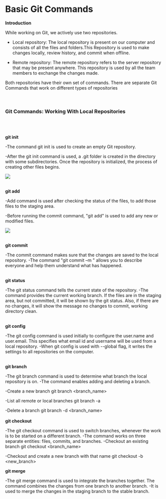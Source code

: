 <h1>Basic Git Commands</h1>

**Introduction**

While working on Git, we actively use two repositories. 

- Local repository:
The local repository is present on our computer and consists of all the files and
folders.This Repository is used to make changes locally, review history, and commit when
offline.

- Remote repository:
The remote repository refers to the server repository that may be present anywhere. This
repository is used by all the team members to exchange the changes made.

Both repositories have their own set of commands. There are separate Git Commands that work
on different types of repositories<br><br><br>



<h3>Git Commands: Working With Local Repositories</h3><br><br>

**git init**

-The command git init is used to create an empty Git repository. 

-After the git init command is used, a .git folder is created in the directory with some
subdirectories. Once the repository is initialized, the process of creating other files
begins.
 
 ![](https://d1jnx9ba8s6j9r.cloudfront.net/blog/wp-content/uploads/2018/07/2-6.png)
 <br><br>
 
 **git add**

-Add command is used after checking the status of the files, to add those files to the staging area.

-Before running the commit command, "git add" is used to add any new or modified files.
 
 ![](https://d1jnx9ba8s6j9r.cloudfront.net/blog/wp-content/uploads/2018/07/5-4.png)
 <br><br>
 
 
 **git commit**

-The commit command makes sure that the changes are saved to the local repository.
-The command "git commit –m <message>" allows you to describe everyone and help them understand what has happened. 
 <br><br>

**git status**

-The git status command tells the current state of the repository.
-The command provides the current working branch. If the files are in the staging area, but not committed, it will be shown by the git status. Also, if there are no changes, it will show the message no changes to commit, working directory clean.
<br><br>
 
**git config**

-The git config command is used initially to configure the user.name and user.email. This specifies what email id and username will be used from a local repository.
-When git config is used with --global flag, it writes the settings to all repositories on the computer.
 <br><br>

**git branch**

-The git branch command is used to determine what branch the local repository is on.
-The command enables adding and deleting a branch.
 
  -Create a new branch
   git branch <branch_name>

  -List all remote or local branches
   git branch -a

  -Delete a branch
   git branch -d <branch_name>
<br><br>
**git checkout**

-The git checkout command is used to switch branches, whenever the work is to be started on a different branch.
-The command works on three separate entities: files, commits, and branches.
  -Checkout an existing branch
    git checkout <branch_name>

  -Checkout and create a new branch with that name
    git checkout -b <new_branch>

**git merge**

-The git merge command is used to integrate the branches together. The command combines the changes from one branch to another branch. 
-It is used to merge the changes in the staging branch to the stable branch.
 

